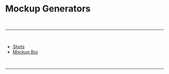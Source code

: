 # Mockup Generators

<br>

---

<br>

- [Shots](https://shots.so/)
- [Mockup Bro](https://mockupbro.com/)

<br>

---
